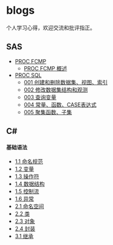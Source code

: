 # blogs
个人学习心得，欢迎交流和批评指正。

## SAS

- [PROC FCMP]()
  - [PROC FCMP 概述](./SAS/PROC%20FCMP/PROC%20FCMP%20概述.md)
- [PROC SQL]()
  - [001 创建和删除数据集、视图、索引](./SAS/PROC%20SQL/PROC%20SQL%20001.md)
  - [002 修改数据集结构和观测](./SAS/PROC%20SQL/PROC%20SQL%20002.md)
  - [003 查询变量](./SAS/PROC%20SQL/PROC%20SQL%20003.md)
  - [004 常量、函数、CASE表达式](./SAS/PROC%20SQL/PROC%20SQL%20004.md)
  - [005 聚集函数、子集](./SAS/PROC%20SQL/PROC%20SQL%20005.md)


## C#

#### 基础语法
- [1.1 命名规范](./CSharp/基础语法/1.1%20命名规范.md)
- [1.2 变量](./CSharp/基础语法/1.2%20变量.md)
- [1.3 操作符](./CSharp/基础语法/1.3%20操作符.md)
- [1.4 数据结构](./CSharp/基础语法/1.4%20数据结构.md)
- [1.5 控制流](./CSharp/基础语法/1.5%20控制流.md)
- [1.6 异常](./CSharp/基础语法/1.6%20异常.md)
- [2.1 命名空间](./CSharp/基础语法/2.1%20命名空间.md)
- [2.2 类](./CSharp/基础语法/2.2%20类.md)
- [2.3 对象](./CSharp/基础语法/2.3%20对象.md)
- [2.4 封装](./CSharp/基础语法/2.4%20封装.md)
- [3.1 继承](./CSharp/基础语法/3.1%20继承.md)